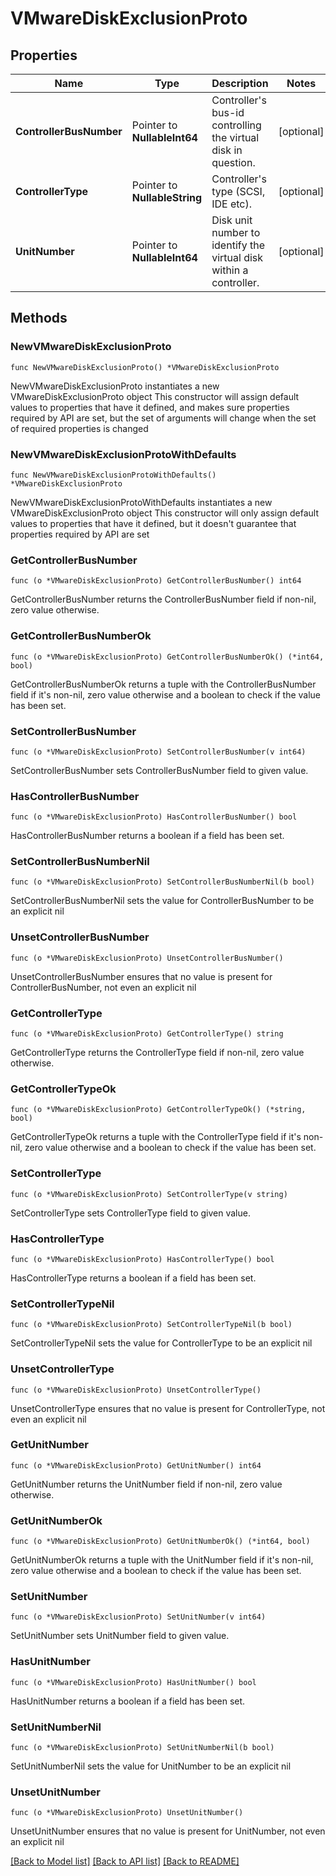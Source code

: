 # VMwareDiskExclusionProto

## Properties

Name | Type | Description | Notes
------------ | ------------- | ------------- | -------------
**ControllerBusNumber** | Pointer to **NullableInt64** | Controller&#39;s bus-id controlling the virtual disk in question. | [optional] 
**ControllerType** | Pointer to **NullableString** | Controller&#39;s type (SCSI, IDE etc). | [optional] 
**UnitNumber** | Pointer to **NullableInt64** | Disk unit number to identify the virtual disk within a controller. | [optional] 

## Methods

### NewVMwareDiskExclusionProto

`func NewVMwareDiskExclusionProto() *VMwareDiskExclusionProto`

NewVMwareDiskExclusionProto instantiates a new VMwareDiskExclusionProto object
This constructor will assign default values to properties that have it defined,
and makes sure properties required by API are set, but the set of arguments
will change when the set of required properties is changed

### NewVMwareDiskExclusionProtoWithDefaults

`func NewVMwareDiskExclusionProtoWithDefaults() *VMwareDiskExclusionProto`

NewVMwareDiskExclusionProtoWithDefaults instantiates a new VMwareDiskExclusionProto object
This constructor will only assign default values to properties that have it defined,
but it doesn't guarantee that properties required by API are set

### GetControllerBusNumber

`func (o *VMwareDiskExclusionProto) GetControllerBusNumber() int64`

GetControllerBusNumber returns the ControllerBusNumber field if non-nil, zero value otherwise.

### GetControllerBusNumberOk

`func (o *VMwareDiskExclusionProto) GetControllerBusNumberOk() (*int64, bool)`

GetControllerBusNumberOk returns a tuple with the ControllerBusNumber field if it's non-nil, zero value otherwise
and a boolean to check if the value has been set.

### SetControllerBusNumber

`func (o *VMwareDiskExclusionProto) SetControllerBusNumber(v int64)`

SetControllerBusNumber sets ControllerBusNumber field to given value.

### HasControllerBusNumber

`func (o *VMwareDiskExclusionProto) HasControllerBusNumber() bool`

HasControllerBusNumber returns a boolean if a field has been set.

### SetControllerBusNumberNil

`func (o *VMwareDiskExclusionProto) SetControllerBusNumberNil(b bool)`

 SetControllerBusNumberNil sets the value for ControllerBusNumber to be an explicit nil

### UnsetControllerBusNumber
`func (o *VMwareDiskExclusionProto) UnsetControllerBusNumber()`

UnsetControllerBusNumber ensures that no value is present for ControllerBusNumber, not even an explicit nil
### GetControllerType

`func (o *VMwareDiskExclusionProto) GetControllerType() string`

GetControllerType returns the ControllerType field if non-nil, zero value otherwise.

### GetControllerTypeOk

`func (o *VMwareDiskExclusionProto) GetControllerTypeOk() (*string, bool)`

GetControllerTypeOk returns a tuple with the ControllerType field if it's non-nil, zero value otherwise
and a boolean to check if the value has been set.

### SetControllerType

`func (o *VMwareDiskExclusionProto) SetControllerType(v string)`

SetControllerType sets ControllerType field to given value.

### HasControllerType

`func (o *VMwareDiskExclusionProto) HasControllerType() bool`

HasControllerType returns a boolean if a field has been set.

### SetControllerTypeNil

`func (o *VMwareDiskExclusionProto) SetControllerTypeNil(b bool)`

 SetControllerTypeNil sets the value for ControllerType to be an explicit nil

### UnsetControllerType
`func (o *VMwareDiskExclusionProto) UnsetControllerType()`

UnsetControllerType ensures that no value is present for ControllerType, not even an explicit nil
### GetUnitNumber

`func (o *VMwareDiskExclusionProto) GetUnitNumber() int64`

GetUnitNumber returns the UnitNumber field if non-nil, zero value otherwise.

### GetUnitNumberOk

`func (o *VMwareDiskExclusionProto) GetUnitNumberOk() (*int64, bool)`

GetUnitNumberOk returns a tuple with the UnitNumber field if it's non-nil, zero value otherwise
and a boolean to check if the value has been set.

### SetUnitNumber

`func (o *VMwareDiskExclusionProto) SetUnitNumber(v int64)`

SetUnitNumber sets UnitNumber field to given value.

### HasUnitNumber

`func (o *VMwareDiskExclusionProto) HasUnitNumber() bool`

HasUnitNumber returns a boolean if a field has been set.

### SetUnitNumberNil

`func (o *VMwareDiskExclusionProto) SetUnitNumberNil(b bool)`

 SetUnitNumberNil sets the value for UnitNumber to be an explicit nil

### UnsetUnitNumber
`func (o *VMwareDiskExclusionProto) UnsetUnitNumber()`

UnsetUnitNumber ensures that no value is present for UnitNumber, not even an explicit nil

[[Back to Model list]](../README.md#documentation-for-models) [[Back to API list]](../README.md#documentation-for-api-endpoints) [[Back to README]](../README.md)


